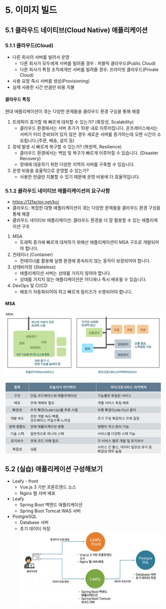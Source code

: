 # 5. 이미지 빌드
## 5.1 클라우드 네이티브(Cloud Native) 애플리케이션
### 5.1.1 클라우드(Cloud)
- 다른 회사의 서버를 빌려서 운영
	- 다른 회사가 모두에게 서버를 빌려줄 경우 : 퍼블릭 클라우드(Public Cloud)
	- 다른 회사가 특정 조직에게만 서버를 빌려줄 경우: 프라이빗 클라우드(Private Cloud)
- 사용 요청 즉시 서버를 생성(Provisioning)
- 실제 사용한 시간 만큼만 비용 지불

#### 클라우드 특징
현대 애플리케이션이 겪는 다양한 문제들을 클라우드 환경 구성을 통해 해결

1. 트래픽이 증가할 때 빠르게 대처할 수 있는가? (확장성, Scalability)
	- 클라우드 환경에서는 서버 추가가 10분 내로 이루어집니다. 온프레미스에서는 서버가 미리 준비되어 있지 않은 경우 새로운 서버를 증가하는데 오랜 시간이 소요됩니다.(주문, 배송, 설치 등)
2. 장애 발생 시 빠르게 복구할 수 있는가? (복원력, Resilience)
	- 클라우드 환경에서는 백업 및 복구가 빠르게 이루어질 수 있습니다. (Disaster Recovery)
	- 장애에 대응하기 위한 다양한 지역의 서버를 구축할 수 있습니다.
3. 운영 비용을 효율적으로 운영할 수 있는가?
	- 사용한 만큼만 지불할 수 있기 때문에 운영 비용에 더 효율적입니다.

### 5.1.2 클라우드 네이티브 애플리케이션의 요구사항
- https://12factor.net/ko/
- 클라우드: 복잡한 대형 애플리케이션이 겪는 다양한 문제들을 클라우드 환경 구성을 통해 해결
- 클라우드 네이티브 애플리케이션: 클라우드 환경을 더 잘 활용할 수 있는 애플리케이션 구조

1. MSA
	- 트래픽 증가에 빠르게 대처하기 위해선 애플리케이션이 MSA 구조로 개발되어야 합니다.
2. 컨테이너 (Container)
	- 컨테이너를 활용해 실행 환경에 종속되지 않는 동작이 보장되어야 합니다.
3. 상태비저장 (Stateless)
	- 애플리케이션 서버는 상태를 가지지 않아야 합니다.
	- 상태를 가지지 않는 애플리케이션은 어디에나 즉시 배포될 수 있습니다.
4. DevOps 및 CI/CD
	- 배포가 자동화되어야 하고 빠르게 릴리즈가 수행되어야 합니다.

#### MSA
![MSA](/media/도구%20및%20환경/Docker/강의%20정리/데브위키/개발자를%20위한%20쉬운%20도커/MSA.png)

![모놀리식 아키텍처 vs 마이크로서비스 아키텍처](/media/도구%20및%20환경/Docker/강의%20정리/데브위키/개발자를%20위한%20쉬운%20도커/모놀리식%20아키텍처%20vs%20마이크로서비스%20아키텍처.png)

## 5.2 (실습) 애플리케이션 구성해보기
- Leafy - front
	- Vue.js 3 기반 프론트엔드 소스
	- Nginx 웹 서버 배포
- Leafy
	- Spring Boot 백엔드 애플리케이션
	- Spring Boot Tomcat WAS 서버
- PostgreSQL
	- Database 서버
	- 초기 데이터 저장
![Leafy 애플리케이션 아키텍처](/media/도구%20및%20환경/Docker/강의%20정리/데브위키/개발자를%20위한%20쉬운%20도커/Leafy%20애플리케이션%20아키텍처.png)

